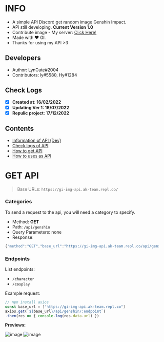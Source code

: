 # INFO
- A simple API Discord get random image Genshin Impact. 
- API still developing. **Current Version 1.0** 
- Contribute image - My server: [Click Here!](https://discord.gg/6TZVye2G3E)
- Made with ❤️ GI.
- Thanks for using my API >3
## Developers
- Author: LynCute#2004
- Contributors: ly#5580, Hy#1284 
## Check Logs
- [x] **Created at: 16/02/2022**
- [x] **Updating Ver 1: 16/07/2022**
- [x] **Repulic project: 17/12/2022**
## Contents
- [Information of API (Dev)](#info)
- [Check logs of API](#check-logs)
- [How to get API](#get-api)
- [How to uses as API](#endpoints)

# GET API
> Base URLs: `https://gi-img-api.ak-team.repl.co/`

### Categories

To send a request to the api, you will need a category to specify.

- Method: **GET**
- Path: `/api/genshin`
- Query Parameters: none
- Response:
```js
{"method":"GET","base_url":"https://gi-img-api.ak-team.repl.co/api/genshin/:endpoint","endpoints":"https://gi-img-api.ak-team.repl.co/api/genshin","github":"https://github.com/LynCute2004/Genshin-Impact-Image-API"}
```

### Endpoints

List endpoints: 
- `/character`
- `/cosplay`

Example request:
``` js
// npm install axios
const base_url = ["https://gi-img-api.ak-team.repl.co"]
axios.get(`${base_url}/api/genshin/:endpoint`)
.then(res => { console.log(res.data.url) })
```

**Previews:**


![image](https://user-images.githubusercontent.com/52123370/178935636-d857b780-6761-4e2e-8f8a-e911bc5592cf.png) ![image](https://user-images.githubusercontent.com/52123370/178936936-f109d4d3-9759-444e-994c-59a128e1b725.png)


